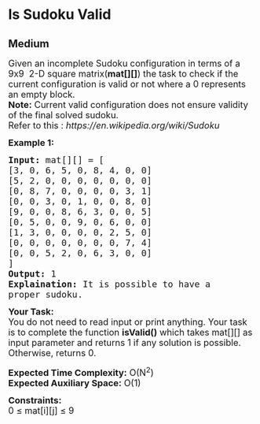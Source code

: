 # Is Sudoku Valid
##  Medium 
<div class="problem-statement">
                <p></p><p><span style="font-size:18px">Given an&nbsp;incomplete Sudoku&nbsp;configuration in terms of a 9x9 &nbsp;2-D square matrix(<strong>mat[][]</strong>)&nbsp;the task to check if the current configuration is valid or not where a 0 represents an empty block.<br>
<strong>Note:</strong> Current valid configuration does not ensure validity of the final solved sudoku.&nbsp;<br>
Refer to this : <em>https://en.wikipedia.org/wiki/Sudoku</em></span></p>

<p><strong><span style="font-size:18px">Example 1:</span></strong></p>

<pre><span style="font-size:18px"><strong>Input:</strong> mat[][] = [
[3, 0, 6, 5, 0, 8, 4, 0, 0]
[5, 2, 0, 0, 0, 0, 0, 0, 0]
[0, 8, 7, 0, 0, 0, 0, 3, 1]
[0, 0, 3, 0, 1, 0, 0, 8, 0]
[9, 0, 0, 8, 6, 3, 0, 0, 5]
[0, 5, 0, 0, 9, 0, 6, 0, 0]
[1, 3, 0, 0, 0, 0, 2, 5, 0]
[0, 0, 0, 0, 0, 0, 0, 7, 4]
[0, 0, 5, 2, 0, 6, 3, 0, 0]
]
<strong>Output:</strong> 1
<strong>Explaination:</strong> It is possible to have a
proper sudoku.</span></pre>

<p><span style="font-size:18px"><strong>Your Task:</strong><br>
You do not need to read input or print anything. Your task is to complete the function <strong>isValid()</strong> which takes mat[][] as input parameter and returns 1 if any solution is possible. Otherwise, returns 0.</span></p>

<p><span style="font-size:18px"><strong>Expected Time Complexity:</strong> O(N<sup>2</sup>)<br>
<strong>Expected Auxiliary Space:</strong> O(1)</span></p>

<p><span style="font-size:18px"><strong>Constraints:</strong><br>
0 ≤ mat[i][j] ≤ 9</span></p>
 <p></p>
            </div>